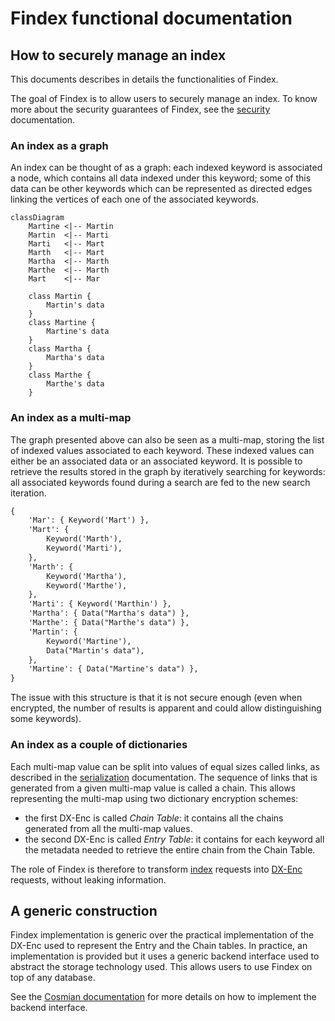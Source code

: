 Findex functional documentation
===============================

## How to securely manage an index

This documents describes in details the functionalities of Findex.

The goal of Findex is to allow users to securely manage an index. To know more
about the security guarantees of Findex, see the [security][sec_doc]
documentation.

### An index as a graph

An index can be thought of as a graph: each indexed keyword is associated a
node, which contains all data indexed under this keyword; some of this data can
be other keywords which can be represented as directed edges linking the
vertices of each one of the associated keywords.

```mermaid
classDiagram
    Martine <|-- Martin
    Martin  <|-- Marti
    Marti   <|-- Mart
    Marth   <|-- Mart
    Martha  <|-- Marth
    Marthe  <|-- Marth
    Mart    <|-- Mar

    class Martin {
        Martin's data
    }
    class Martine {
        Martine's data
    }
    class Martha {
        Martha's data
    }
    class Marthe {
        Marthe's data
    }
```

### An index as a multi-map

The graph presented above can also be seen as a multi-map, storing the list of
indexed values associated to each keyword. These indexed values can either be
an associated data or an associated keyword. It is possible to retrieve the
results stored in the graph by iteratively searching for keywords: all
associated keywords found during a search are fed to the new search iteration.

```txt
{
    'Mar': { Keyword('Mart') },
    'Mart': {
        Keyword('Marth'),
        Keyword('Marti'),
    },
    'Marth': {
        Keyword('Martha'),
        Keyword('Marthe'),
    },
    'Marti': { Keyword('Marthin') },
    'Martha': { Data("Martha's data") },
    'Marthe': { Data("Marthe's data") },
    'Martin': {
        Keyword('Martine'),
        Data("Martin's data"),
    },
    'Martine': { Data("Martine's data") },
}
```

The issue with this structure is that it is not secure enough (even when
encrypted, the number of results is apparent and could allow distinguishing
some keywords).

### An index as a couple of dictionaries

Each multi-map value can be split into values of equal sizes called links, as
described in the [serialization][ser_doc] documentation. The sequence
of links that is generated from a given multi-map value is called a chain. This
allows representing the multi-map using two dictionary encryption schemes:
- the first DX-Enc is called *Chain Table*: it contains all the chains
  generated from all the multi-map values.
- the second DX-Enc is called *Entry Table*: it contains for each keyword all
  the metadata needed to retrieve the entire chain from the Chain Table.

The role of Findex is therefore to transform [index][index_trait] requests into
[DX-Enc][edx_trait] requests, without leaking information.

## A generic construction

Findex implementation is generic over the practical implementation of the
DX-Enc used to represent the Entry and the Chain tables. In practice, an
implementation is provided but it uses a generic backend interface used to
abstract the storage technology used. This allows users to use Findex on top of
any database.

See the [Cosmian documentation][pub_doc] for more details on how to
implement the backend interface.

<!--
   -# References
   -->

[pub_doc]: https://docs.cosmian.com/cloudproof_encryption/encrypted_search/ "Findex documentation on docs.cosmian.com"
[sec_doc]: security.md "Security documentation"
[ser_doc]: serialization.md "Index serialization documentation"
[index_trait]: ../src/index/mod.rs#L33 "Index trait"
[edx_trait]: ../src/edx/mod.rs#L31 "DX-Enc trait"
